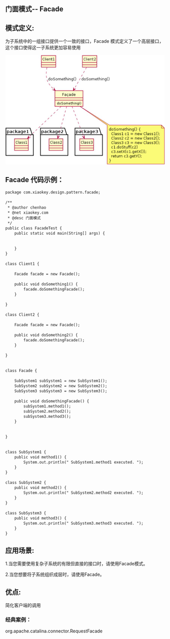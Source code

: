 ## 门面模式-- Facade
## 模式定义:
为子系统中的一组接口提供一个一致的接口，Facade 模式定义了一个高层接口，这个接口使得这一子系统更加容易使用

![alt text](./image/facade.png "Facade")

## Facade 代码示例：
```
package com.xiaokey.design.pattern.facade;

/**
 * @author chenhao
 * @net xiaokey.com
 * @desc 门面模式
 */
public class FacadeTest {
    public static void main(String[] args) {


    }
}

class Client1 {

    Facade facade = new Facade();

    public void doSomething1() {
        facade.doSomethingFacade();
    }

}

class Client2 {

    Facade facade = new Facade();

    public void doSomething2() {
        facade.doSomethingFacade();
    }

}


class Facade {

    SubSystem1 subSystem1 = new SubSystem1();
    SubSystem2 subSystem2 = new SubSystem2();
    SubSystem3 subSystem3 = new SubSystem3();

    public void doSomethingFacade() {
        subSystem1.method1();
        subSystem2.method2();
        subSystem3.method3();
    }


}


class SubSystem1 {
    public void method1() {
        System.out.println(" SubSystem1.method1 executed. ");
    }
}

class SubSystem2 {
    public void method2() {
        System.out.println(" SubSystem2.method2 executed. ");
    }
}

class SubSystem3 {
    public void method3() {
        System.out.println(" SubSystem3.method3 executed. ");
    }
}
```


## 应用场景:
1.当您需要使用复杂子系统的有限但直接的接口时，请使用Facade模式。

2.当您想要将子系统组织成层时，请使用Facade。


## 优点:
简化客户端的调用


### 经典案例：
org.apache.catalina.connector.RequestFacade